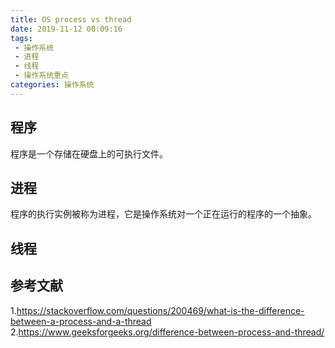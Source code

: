 ```yaml
---
title: OS process vs thread
date: 2019-11-12 00:09:16
tags:
 - 操作系统
 - 进程
 - 线程
 - 操作系统重点
categories: 操作系统
---
```



## 程序
程序是一个存储在硬盘上的可执行文件。

## 进程
程序的执行实例被称为进程，它是操作系统对一个正在运行的程序的一个抽象。

## 线程


## 参考文献
1.https://stackoverflow.com/questions/200469/what-is-the-difference-between-a-process-and-a-thread
2.https://www.geeksforgeeks.org/difference-between-process-and-thread/
